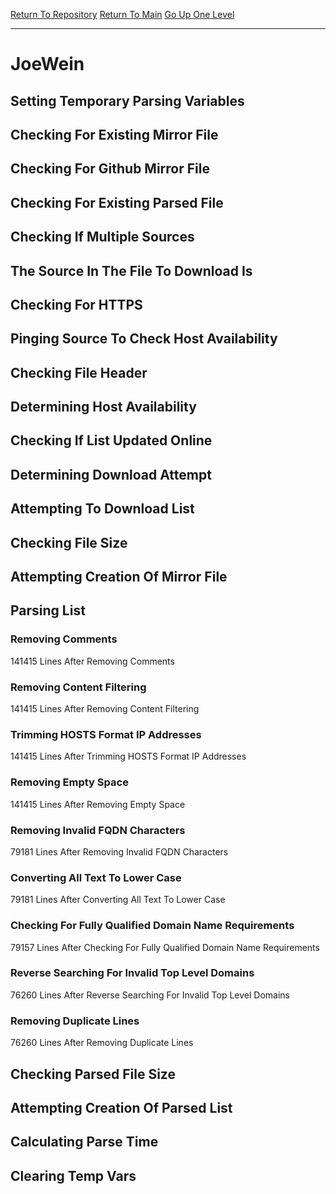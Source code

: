 [Return To Repository](https://github.com/deathbybandaid/piholeparser/)
[Return To Main](https://github.com/deathbybandaid/piholeparser/blob/master/RecentRunLogs/Mainlog.md)
[Go Up One Level](https://github.com/deathbybandaid/piholeparser/blob/master/RecentRunLogs/TopLevelScripts/30-Processing-External-Blacklists.md)
____________________________________
# JoeWein
## Setting Temporary Parsing Variables
## Checking For Existing Mirror File
## Checking For Github Mirror File
## Checking For Existing Parsed File
## Checking If Multiple Sources
## The Source In The File To Download Is
## Checking For HTTPS
## Pinging Source To Check Host Availability
## Checking File Header
## Determining Host Availability
## Checking If List Updated Online
## Determining Download Attempt
## Attempting To Download List
## Checking File Size
## Attempting Creation Of Mirror File
## Parsing List
### Removing Comments
141415 Lines After Removing Comments
### Removing Content Filtering
141415 Lines After Removing Content Filtering
### Trimming HOSTS Format IP Addresses
141415 Lines After Trimming HOSTS Format IP Addresses
### Removing Empty Space
141415 Lines After Removing Empty Space
### Removing Invalid FQDN Characters
79181 Lines After Removing Invalid FQDN Characters
### Converting All Text To Lower Case
79181 Lines After Converting All Text To Lower Case
### Checking For Fully Qualified Domain Name Requirements
79157 Lines After Checking For Fully Qualified Domain Name Requirements
### Reverse Searching For Invalid Top Level Domains
76260 Lines After Reverse Searching For Invalid Top Level Domains
### Removing Duplicate Lines
76260 Lines After Removing Duplicate Lines
## Checking Parsed File Size
## Attempting Creation Of Parsed List
## Calculating Parse Time
## Clearing Temp Vars
